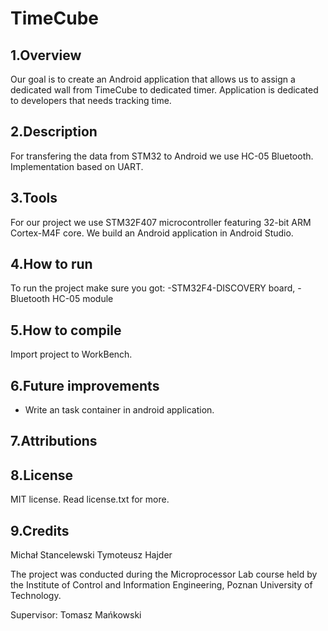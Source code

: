 # TimeCube

## 1.Overview
Our goal is to create an Android application that allows us to assign a dedicated wall from TimeCube to dedicated timer. Application is dedicated to developers that needs tracking time.

## 2.Description
For transfering the data from STM32 to Android we use HC-05 Bluetooth.
Implementation based on UART.

## 3.Tools
For our project we use STM32F407 microcontroller featuring 32-bit ARM Cortex-M4F core. We build an Android application in Android Studio.

## 4.How to run
To run the project make sure you got:
-STM32F4-DISCOVERY board,
-Bluetooth HC-05 module 

## 5.How to compile
Import project to WorkBench.

## 6.Future improvements
- Write an task container in android application.

## 7.Attributions

## 8.License
MIT license. Read license.txt for more.

## 9.Credits
Michał Stancelewski
Tymoteusz Hajder

The project was conducted during the Microprocessor Lab course held by the Institute of Control and Information Engineering, Poznan University of Technology.

Supervisor: Tomasz Mańkowski